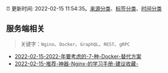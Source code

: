 :alarm_clock: 更新时间: 2022-02-15 11:54:35。[来源分类](../README.md)、[标签分类](../TAGS.md)、[时间分类](../TIMELINE.md)

## 服务端相关


> 关键字：`Nginx`、`Docker`、`GraphQL`、`REST`、`gRPC`



- [2022-02-15-2022-年要考虑的-7-种-Docker-替代方案](https://toutiao.io/k/ywk73n5) 
- [2022-02-15-推荐-神器-Nginx-的学习手册-建议收藏-](https://toutiao.io/k/6f1qaso) 